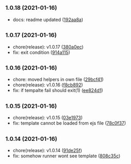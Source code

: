 ## <small>1.0.18 (2021-01-16)</small>

* docs: readme updated ([192aa8a](https://github.com/simonecorsi/mawesome/commit/192aa8a))



## <small>1.0.17 (2021-01-16)</small>

* chore(release): v1.0.17 ([380a0ec](https://github.com/simonecorsi/mawesome/commit/380a0ec))
* fix: exit condition ([914a115](https://github.com/simonecorsi/mawesome/commit/914a115))



## <small>1.0.16 (2021-01-16)</small>

* chore: moved helpers in own file ([29bcf41](https://github.com/simonecorsi/mawesome/commit/29bcf41))
* chore(release): v1.0.16 ([f8cb892](https://github.com/simonecorsi/mawesome/commit/f8cb892))
* fix: if tempalte fail should exit(1) ([ee824d1](https://github.com/simonecorsi/mawesome/commit/ee824d1))



## <small>1.0.15 (2021-01-16)</small>

* chore(release): v1.0.15 ([03e1973](https://github.com/simonecorsi/mawesome/commit/03e1973))
* fix: template cannot be loaded from ejs file ([78c0f37](https://github.com/simonecorsi/mawesome/commit/78c0f37))



## <small>1.0.14 (2021-01-16)</small>

* chore(release): v1.0.14 ([91de25f](https://github.com/simonecorsi/mawesome/commit/91de25f))
* fix: somehow runner wont see template ([808c35c](https://github.com/simonecorsi/mawesome/commit/808c35c))




